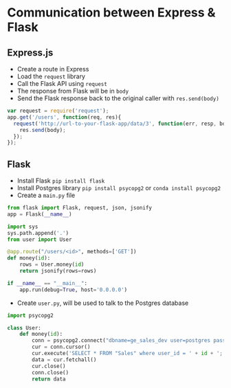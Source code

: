 # Communication between Express & Flask

## Express.js

* Create a route in Express
* Load the `request` library
* Call the Flask API using `request`
* The response from Flask will be in `body`
* Send the Flask response back to the original caller with `res.send(body)`

```js
var request = require('request');
app.get('/users', function(req, res){
  request('http://url-to-your-flask-app/data/3', function(err, resp, body){
    res.send(body);
  });
});
```

## Flask

* Install Flask `pip install flask`
* Install Postgres library `pip install psycopg2` or `conda install psycopg2`
* Create a `main.py` file

```py
from flask import Flask, request, json, jsonify
app = Flask(__name__)

import sys
sys.path.append('.')
from user import User

@app.route("/users/<id>", methods=['GET'])
def money(id):
    rows = User.money(id)
    return jsonify(rows=rows)

if __name__ == "__main__":
    app.run(debug=True, host='0.0.0.0')
```

* Create `user.py`, will be used to talk to the Postgres database

```py
import psycopg2

class User:
    def money(id):
        conn = psycopg2.connect("dbname=ge_sales_dev user=postgres password=chyld host=127.0.0.1")
        cur = conn.cursor()
        cur.execute('SELECT * FROM "Sales" where user_id = ' + id + ';')
        data = cur.fetchall()
        cur.close()
        conn.close()
        return data
```
